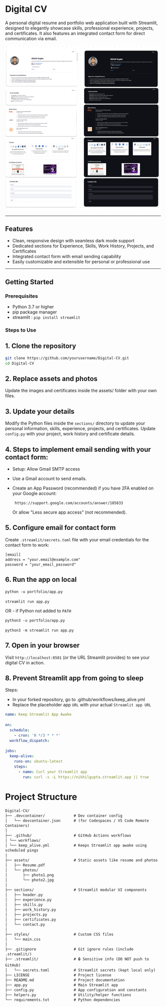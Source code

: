 # Digital CV

A personal digital resume and portfolio web application built with Streamlit, designed to elegantly showcase skills, professional experience, projects, and certificates. It also features an integrated contact form for direct communication via email.

![UI](assets/photos/UI.png)

---

## Features

- Clean, responsive design with seamless dark mode support
- Dedicated sections for Experience, Skills, Work History, Projects, and Certificates
- Integrated contact form with email sending capability
- Easily customizable and extensible for personal or professional use

---

## Getting Started

### Prerequisites

- Python 3.7 or higher
- pip package manager
- streamlit : ```pip install streamlit```

### Steps to Use

## 1. Clone the repository

```bash
git clone https://github.com/yourusername/Digital-CV.git
cd Digital-CV
```
## 2. Replace assets and photos
   
Update the images and certificates inside the assets/ folder with your own files.

## 3. Update your details
   
Modify the Python files inside the ```sections/``` directory to update your personal information, skills, experience, projects, and certificates.
Update ```config.py``` with your project, work history and certificate details.

## 4. Steps to implement email sending with your contact form:

- Setup: Allow Gmail SMTP access  
- Use a Gmail account to send emails.  
- Create an App Password (recommended) if you have 2FA enabled on your Google account:
   
       https://support.google.com/accounts/answer/185833    
   
  Or allow "Less secure app access" (not recommended).

## 5. Configure email for contact form
   
Create ```.streamlit/secrets.toml``` file with your email credentials for the contact form to work:

```
[email]
address = "your.email@example.com"
password = "your_email_password"
```

## 6. Run the app on local

```
python -u portfolio/app.py

streamlit run app.py
```

OR - if Python not added to ```PATH```

```
python3 -u portfolio/app.py

python3 -m streamlit run app.py
```

## 7. Open in your browser
   
Visit ```http://localhost:8501``` (or the URL Streamlit provides) to see your digital CV in action.

## 8. Prevent Streamlit app from going to sleep

Steps:

- In your forked repository, go to .github/workflows/keep_alive.yml
- Replace the placeholder app ```URL``` with your actual ```Streamlit app URL```

```yaml
name: Keep Streamlit App Awake

on:
  schedule:
    - cron: '0 */3 * * *'
  workflow_dispatch:

jobs:
  keep-alive:
    runs-on: ubuntu-latest
    steps:
      - name: Curl your Streamlit app
        run: curl -s -L https://nikhilgupta.streamlit.app || true
```

# Project Structure

```
Digital-CV/
├── .devcontainer/             # Dev container config
│   └── devcontainer.json      # (for Codespaces / VS Code Remote Containers)
│
├── .github/                   # GitHub Actions workflows
│ └── workflows/
│ └── keep_alive.yml           # Keeps Streamlit app awake using scheduled pings
|
├── assets/                    # Static assets like resume and photos
│   ├── Resume.pdf
│   └── photos/
│       ├── photo1.png
│       └── photo2.jpg
│
├── sections/                  # Streamlit modular UI components
│   ├── header.py
│   ├── experience.py
│   ├── skills.py
│   ├── work_history.py
│   ├── projects.py
│   ├── certificates.py
│   └── contact.py
│
├── styles/                    # Custom CSS files
│   └── main.css
│
├── .gitignore                 # Git ignore rules (include .streamlit/)
├── .streamlit/                # 🔒 Sensitive info (DO NOT push to GitHub)
│   └── secrets.toml           # Streamlit secrets (kept local only)
├── LICENSE                    # Project license
├── README.md                  # Project documentation
├── app.py                     # Main Streamlit app
├── config.py                  # App configuration and constants
├── helpers.py                 # Utility/helper functions
└── requirements.txt           # Python dependencies
```

